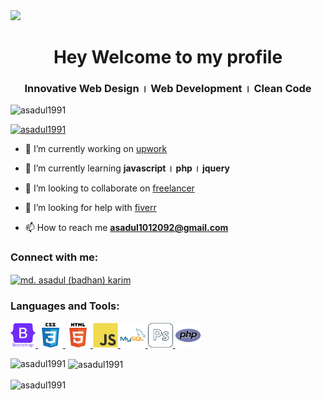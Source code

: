 <img src="https://ibb.co.com/52Kz0nb">
<h1 align="center">Hey Welcome to my profile</h1>
<h3 align="center">Innovative Web Design । Web Development । Clean Code </h3>

<p align="left"> <img src="https://komarev.com/ghpvc/?username=asadul1991&label=Profile%20views&color=0e75b6&style=flat" alt="asadul1991" /> </p>

<p align="left"> <a href="https://github.com/ryo-ma/github-profile-trophy"><img src="https://github-profile-trophy.vercel.app/?username=asadul1991" alt="asadul1991" /></a> </p>

- 🔭 I’m currently working on [upwork](https://www.upwork.com/freelancers/~0114e081775f80fef6)

- 🌱 I’m currently learning **javascript । php । jquery**

- 👯 I’m looking to collaborate on [freelancer](https://www.freelancer.com.bd/u/Badhan1991)

- 🤝 I’m looking for help with [fiverr](https://www.fiverr.com/badhaniu/buying?source=avatar_menu_profile)

- 📫 How to reach me **asadul1012092@gmail.com**

<h3 align="left">Connect with me:</h3>
<p align="left">
<a href="https://linkedin.com/in/md. asadul (badhan) karim" target="blank"><img align="center" src="https://raw.githubusercontent.com/rahuldkjain/github-profile-readme-generator/master/src/images/icons/Social/linked-in-alt.svg" alt="md. asadul (badhan) karim" height="30" width="40" /></a>

</p>

<h3 align="left">Languages and Tools:</h3>
<p align="left"> <a href="https://getbootstrap.com" target="_blank" rel="noreferrer"> <img src="https://raw.githubusercontent.com/devicons/devicon/master/icons/bootstrap/bootstrap-plain-wordmark.svg" alt="bootstrap" width="40" height="40"/> </a> <a href="https://www.w3schools.com/css/" target="_blank" rel="noreferrer"> <img src="https://raw.githubusercontent.com/devicons/devicon/master/icons/css3/css3-original-wordmark.svg" alt="css3" width="40" height="40"/> </a> <a href="https://www.w3.org/html/" target="_blank" rel="noreferrer"> <img src="https://raw.githubusercontent.com/devicons/devicon/master/icons/html5/html5-original-wordmark.svg" alt="html5" width="40" height="40"/> </a> <a href="https://developer.mozilla.org/en-US/docs/Web/JavaScript" target="_blank" rel="noreferrer"> <img src="https://raw.githubusercontent.com/devicons/devicon/master/icons/javascript/javascript-original.svg" alt="javascript" width="40" height="40"/> </a> <a href="https://www.mysql.com/" target="_blank" rel="noreferrer"> <img src="https://raw.githubusercontent.com/devicons/devicon/master/icons/mysql/mysql-original-wordmark.svg" alt="mysql" width="40" height="40"/> </a> <a href="https://www.photoshop.com/en" target="_blank" rel="noreferrer"> <img src="https://raw.githubusercontent.com/devicons/devicon/master/icons/photoshop/photoshop-line.svg" alt="photoshop" width="40" height="40"/> </a> <a href="https://www.php.net" target="_blank" rel="noreferrer"> <img src="https://raw.githubusercontent.com/devicons/devicon/master/icons/php/php-original.svg" alt="php" width="40" height="40"/> </a> </p>

<p><img align="left" src="https://github-readme-stats.vercel.app/api/top-langs?username=asadul1991&show_icons=true&locale=en&layout=compact" alt="asadul1991" /></p>

<p>&nbsp;<img align="center" src="https://github-readme-stats.vercel.app/api?username=asadul1991&show_icons=true&locale=en" alt="asadul1991" /></p>

<p><img align="center" src="https://github-readme-streak-stats.herokuapp.com/?user=asadul1991&" alt="asadul1991" /></p>
